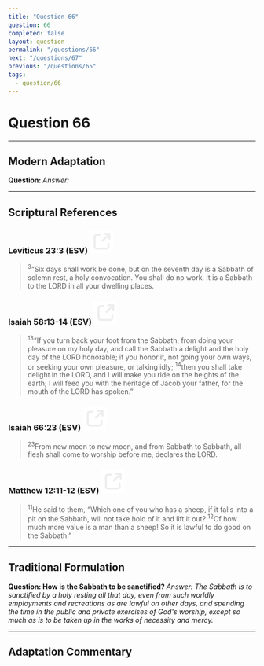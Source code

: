 ```yaml
---
title: "Question 66"
question: 66
completed: false
layout: question
permalink: "/questions/66"
next: "/questions/67"
previous: "/questions/65"
tags:
  - question/66
---
```

# Question 66
---
## Modern Adaptation
<strong>
    Question:
</strong>

<em>
    Answer:
</em>

---
## Scriptural References
### Leviticus 23:3 (ESV) <a href="https://biblegateway.com/passage/?search=Leviticus+23%3A3&version=ESV"><img src="/assets/svg/link.svg"/></a>
> <sup>3</sup>“Six days shall work be done, but on the seventh day is a Sabbath of solemn rest, a holy convocation. You shall do no work. It is a Sabbath to the LORD in all your dwelling places.

### Isaiah 58:13-14 (ESV) <a href="https://biblegateway.com/passage/?search=Isaiah+58%3A13-14&version=ESV"><img src="/assets/svg/link.svg"/></a>
> <sup>13</sup>“If you turn back your foot from the Sabbath, from doing your pleasure on my holy day, and call the Sabbath a delight and the holy day of the LORD honorable; if you honor it, not going your own ways, or seeking your own pleasure, or talking idly;
> <sup>14</sup>then you shall take delight in the LORD, and I will make you ride on the heights of the earth; I will feed you with the heritage of Jacob your father, for the mouth of the LORD has spoken.”

### Isaiah 66:23 (ESV) <a href="https://biblegateway.com/passage/?search=Isaiah+66%3A23&version=ESV"><img src="/assets/svg/link.svg"/></a>
> <sup>23</sup>From new moon to new moon, and from Sabbath to Sabbath, all flesh shall come to worship before me, declares the LORD.

### Matthew 12:11-12 (ESV) <a href="https://biblegateway.com/passage/?search=Matthew+12%3A11-12&version=ESV"><img src="/assets/svg/link.svg"/></a>
> <sup>11</sup>He said to them, “Which one of you who has a sheep, if it falls into a pit on the Sabbath, will not take hold of it and lift it out?
> <sup>12</sup>Of how much more value is a man than a sheep! So it is lawful to do good on the Sabbath.”

---
## Traditional Formulation
<strong>
    Question: How is the Sabbath to be sanctified?
</strong>

<em>
    Answer: The Sabbath is to sanctified by a holy resting all that day, even from such worldly employments and recreations as are lawful on other days, and spending the time in the public and private exercises of God's worship, except so much as is to be taken up in the works of necessity and mercy.
</em>

---
## Adaptation Commentary
